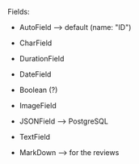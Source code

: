 Fields:

- AutoField --> default (name: "ID")
- CharField
- DurationField
- DateField
- Boolean (?)
- ImageField
- JSONField --> PostgreSQL
- TextField

- MarkDown --> for the reviews
